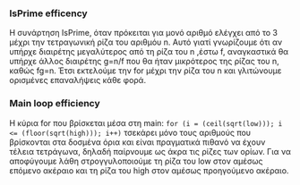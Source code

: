 ### IsPrime efficency
Η συνάρτηση IsPrime, όταν πρόκειται για μονό αριθμό ελέγχει από το 3 μέχρι την τετραγωνική ρίζα του αριθμόυ n. Αυτό γιατί γνωρίζουμε ότι αν υπήρχε διαιρέτης μεγαλύτερος από τη ρίζα του n ,έστω f, αναγκαστικά θα υπήρχε άλλος διαιρέτης g=n/f που θα ήταν μικρότερος της ρίζας του n, καθώς fg=n. Έτσι εκτελούμε την for μέχρι την ρίζα του n και γλιτώνουμε ορισμένες επαναλήψεις κάθε φορά.

### Main loop efficiency
 Η κύρια for που βρίσκεται μέσα στη main: 
```for (i = (ceil(sqrt(low))); i <= (floor(sqrt(high))); i++)```
τσεκάρει μόνο τους αριθμούς που βρίσκονται στα δοσμένα όρια και είναι πραγματικά πιθανό να έχουν τέλεια τετράγωνα, δηλαδή παίρνουμε ως άκρα τις ρίζες των ορίων. Για να αποφύγουμε λάθη στρογγυλοποιούμε τη ρίζα του low στον αμέσως επόμενο ακέραιο και τη ρίζα του high στον αμέσως προηγούμενο ακέραιο.
